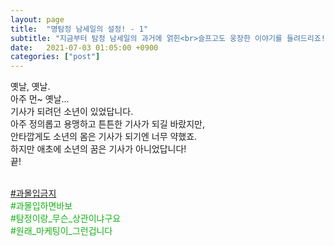 ```yaml
---
layout: page
title:  "명탐정 남세일의 설정! - 1"
subtitle: "지금부터 탐정 남세일의 과거에 얽힌<br>슬프고도 웅장한 이야기를 들려드리죠!"
date:   2021-07-03 01:05:00 +0900
categories: ["post"]
---
```


옛날, 옛날.<br>
아주 먼~ 옛날...<br>
기사가 되려던 소년이 있었답니다.<br>
아주 정의롭고 용맹하고 튼튼한 기사가 되길 바랐지만,<br>
안타깝게도 소년의 몸은 기사가 되기엔 너무 약했죠.<br>
하지만 애초에 소년의 꿈은 기사가 아니었답니다!<br>
끝!<br><br>

<p style="color: #13b013;">
<a href = "https://seil0224.github.io/labyrinth/how">&#35;과몰입금지</a><br>
&#35;과몰입하면바보<br>
&#35;탐정이랑&#95;무슨&#95;상관이냐구요<br>
&#35;원래&#95;마케팅이&#95;그런겁니다<br>
</p>

